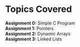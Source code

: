 # Topics Covered

<b>Assignment 0:</b> Simple C Program<br>
<b>Assignment 1:</b> Pointers<br>
<b>Assignment 2:</b> Dynamic Arrays<br>
<b>Assignment 3:</b> Linked Lists<br>
